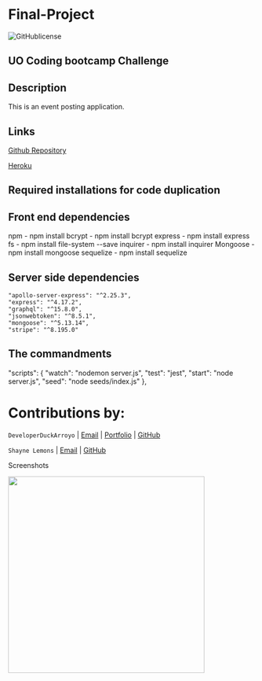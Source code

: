 # Final-Project

![GitHublicense](https://img.shields.io/npm/l/express?style=for-the-badge)

## UO Coding bootcamp Challenge

## Description

This is an event posting application.

## Links

[Github Repository](https://github.com/BTantillo/The-Final-Project)

[Heroku](https://fast-taiga-42173.herokuapp.com/)

## Required installations for code duplication

## Front end dependencies

npm - npm install
bcrypt - npm install bcrypt
express - npm install express
fs - npm install file-system --save
inquirer - npm install inquirer
Mongoose - npm install mongoose
sequelize - npm install sequelize


## Server side dependencies
```
"apollo-server-express": "^2.25.3",
"express": "^4.17.2",
"graphql": "^15.8.0",
"jsonwebtoken": "^8.5.1",
"mongoose": "^5.13.14",
"stripe": "^8.195.0"
```

## The commandments

"scripts": {
"watch": "nodemon server.js",
"test": "jest",
"start": "node server.js",
"seed": "node seeds/index.js"
},

# Contributions by:

`DeveloperDuckArroyo` |
[Email](mailto:DeveloperDuckArroyo@gmail.com) |
[Portfolio](https://duckarroyo.github.io/portfolio/) |
[GitHub](https://github.com/DuckArroyo)

`Shayne Lemons` |
[Email](mailto:lemonsshayne6@gmail.com) |
[GitHub](https://github.com/SLemons6) 

Screenshots

<img src="./.png" style="width: 400px">
